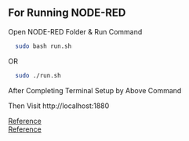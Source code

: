 ## For Running NODE-RED

Open NODE-RED Folder & Run Command

```bash
  sudo bash run.sh
```
OR
```bash
  sudo ./run.sh
```

After Completing Terminal Setup by Above Command 

Then Visit http://localhost:1880

[Reference](https://github.com/node-red/node-red-nodes)<br>
[Reference](https://help.ubidots.com/en/articles/1958375-how-to-install-node-red-in-raspberry-pi)
